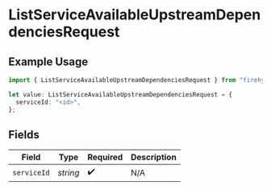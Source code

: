 # ListServiceAvailableUpstreamDependenciesRequest

## Example Usage

```typescript
import { ListServiceAvailableUpstreamDependenciesRequest } from "firehydrant/models/operations";

let value: ListServiceAvailableUpstreamDependenciesRequest = {
  serviceId: "<id>",
};
```

## Fields

| Field              | Type               | Required           | Description        |
| ------------------ | ------------------ | ------------------ | ------------------ |
| `serviceId`        | *string*           | :heavy_check_mark: | N/A                |